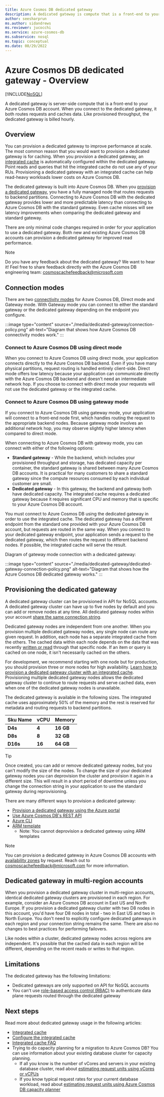 ```yaml
---
title: Azure Cosmos DB dedicated gateway
description: A dedicated gateway is compute that is a front-end to your Azure Cosmos DB account. When you connect to the dedicated gateway, it routes requests and caches data.
author: seesharprun
ms.author: sidandrews
ms.reviewer: jucocchi
ms.service: azure-cosmos-db
ms.subservice: nosql
ms.topic: conceptual
ms.date: 08/29/2022
---
```


# Azure Cosmos DB dedicated gateway - Overview

[!INCLUDE[NoSQL](includes/appliesto-nosql.md)]

A dedicated gateway is server-side compute that is a front-end to your Azure Cosmos DB account. When you connect to the dedicated gateway, it both routes requests and caches data. Like provisioned throughput, the dedicated gateway is billed hourly.

## Overview

You can provision a dedicated gateway to improve performance at scale. The most common reason that you would want to provision a dedicated gateway is for caching. When you provision a dedicated gateway, an [integrated cache](integrated-cache.md) is automatically configured within the dedicated gateway. Point reads and queries that hit the integrated cache do not use any of your RUs. Provisioning a dedicated gateway with an integrated cache can help read-heavy workloads lower costs on Azure Cosmos DB.

The dedicated gateway is built into Azure Cosmos DB. When you [provision a dedicated gateway](how-to-configure-integrated-cache.md), you have a fully managed node that routes requests to backend partitions. Connecting to Azure Cosmos DB with the dedicated gateway provides lower and more predictable latency than connecting to Azure Cosmos DB with the standard gateway. Even cache misses will see latency improvements when comparing the dedicated gateway and standard gateway.

There are only minimal code changes required in order for your application to use a dedicated gateway. Both new and existing Azure Cosmos DB accounts can provision a dedicated gateway for improved read performance.

> [!NOTE]
> Do you have any feedback about the dedicated gateway? We want to hear it! Feel free to share feedback directly with the Azure Cosmos DB engineering team:
cosmoscachefeedback@microsoft.com

## Connection modes

There are two [connectivity modes](./nosql/sdk-connection-modes.md) for Azure Cosmos DB, Direct mode and Gateway mode. With Gateway mode you can connect to either the standard gateway or the dedicated gateway depending on the endpoint you configure.

:::image type="content" source="./media/dedicated-gateway/connection-policy.png" alt-text="Diagram that shows how Azure Cosmos DB connectivity modes work." :::

### Connect to Azure Cosmos DB using direct mode

When you connect to Azure Cosmos DB using direct mode, your application connects directly to the Azure Cosmos DB backend. Even if you have many physical partitions, request routing is handled entirely client-side. Direct mode offers low latency because your application can communicate directly with the Azure Cosmos DB backend and doesn't need an intermediate network hop. If you choose to connect with direct mode your requests will not use the dedicated gateway or the integrated cache.

### Connect to Azure Cosmos DB using gateway mode

If you connect to Azure Cosmos DB using gateway mode, your application will connect to a front-end node first, which handles routing the request to the appropriate backend nodes. Because gateway mode involves an additional network hop, you may observe slightly higher latency when compared to direct mode. 

When connecting to Azure Cosmos DB with gateway mode, you can connect with either of the following options:

* **Standard gateway** -  While the backend, which includes your provisioned throughput and storage, has dedicated capacity per container, the standard gateway is shared between many Azure Cosmos DB accounts. It is practical for many customers to share a standard gateway since the compute resources consumed by each individual customer are small.
* **Dedicated gateway** - In this gateway, the backend and gateway both have dedicated capacity. The integrated cache requires a dedicated gateway because it requires significant CPU and memory that is specific to your Azure Cosmos DB account.

You must connect to Azure Cosmos DB using the dedicated gateway in order to use the integrated cache. The dedicated gateway has a different endpoint from the standard one provided with your Azure Cosmos DB account, but requests are routed in the same way. When you connect to your dedicated gateway endpoint, your application sends a request to the dedicated gateway, which then routes the request to different backend nodes. If possible, the integrated cache will serve the result.

Diagram of gateway mode connection with a dedicated gateway:

:::image type="content" source="./media/dedicated-gateway/dedicated-gateway-connection-policy.png" alt-text="Diagram that shows how the Azure Cosmos DB dedicated gateway works." :::
 
## Provisioning the dedicated gateway

A dedicated gateway cluster can be provisioned in API for NoSQL accounts. A dedicated gateway cluster can have up to five nodes by default and you can add or remove nodes at any time. All dedicated gateway nodes within your account [share the same connection string](how-to-configure-integrated-cache.md#configuring-the-integrated-cache).

Dedicated gateway nodes are independent from one another. When you provision multiple dedicated gateway nodes, any single node can route any given request. In addition, each node has a separate integrated cache from the others. The cached data within each node depends on the data that was recently [written or read](integrated-cache.md#item-cache) through that specific node. If an item or query is cached on one node, it isn't necessarily cached on the others.

For development, we recommend starting with one node but for production, you should provision three or more nodes for high availability. [Learn how to provision a dedicated gateway cluster with an integrated cache](how-to-configure-integrated-cache.md). Provisioning multiple dedicated gateway nodes allows the dedicated gateway cluster to continue to route requests and serve cached data, even when one of the dedicated gateway nodes is unavailable.

The dedicated gateway is available in the following sizes. The integrated cache uses approximately 50% of the memory and the rest is reserved for metadata and routing requests to backend partitions.

| **Sku Name** | **vCPU** | **Memory**  |
| ------------ | -------- | ----------- |
| **D4s**      | **4**    | **16 GB** |
| **D8s**      | **8**    | **32 GB** |
| **D16s**     | **16**   | **64 GB** |

> [!TIP]
> Once created, you can add or remove dedicated gateway nodes, but you can't modify the size of the nodes. To change the size of your dedicated gateway nodes you can deprovision the cluster and provision it again in a different size. This will result in a short period of downtime unless you change the connection string in your application to use the standard gateway during reprovisioning.

There are many different ways to provision a dedicated gateway:

- [Provision a dedicated gateway using the Azure portal](how-to-configure-integrated-cache.md#provision-the-dedicated-gateway)
- [Use Azure Cosmos DB's REST API](/rest/api/cosmos-db/)
- [Azure CLI](/cli/azure/cosmosdb/service?view=azure-cli-latest&preserve-view=true#az-cosmosdb-service-create)
- [ARM template](/azure/templates/microsoft.documentdb/databaseaccounts/services?tabs=bicep)
    - Note: You cannot deprovision a dedicated gateway using ARM templates

> [!NOTE]
> You can provision a dedicated gateway in Azure Cosmos DB accounts with [availability zones](/azure/availability-zones/az-region) by request. Reach out to cosmoscachefeedback@microsoft.com for more information.

## Dedicated gateway in multi-region accounts

When you provision a dedicated gateway cluster in multi-region accounts, identical dedicated gateway clusters are provisioned in each region. For example, consider an Azure Cosmos DB account in East US and North Europe. If you provision a dedicated gateway cluster with two D8 nodes in this account, you'd have four D8 nodes in total - two in East US and two in North Europe. You don't need to explicitly configure dedicated gateways in each region and your connection string remains the same. There are also no changes to best practices for performing failovers.

Like nodes within a cluster, dedicated gateway nodes across regions are independent. It's possible that the cached data in each region will be different, depending on the recent reads or writes to that region.

## Limitations

The dedicated gateway has the following limitations:

- Dedicated gateways are only supported on API for NoSQL accounts
- You can't use [role-based access control (RBAC)](how-to-setup-rbac.md) to authenticate data plane requests routed through the dedicated gateway


## Next steps

Read more about dedicated gateway usage in the following articles:

- [Integrated cache](integrated-cache.md)
- [Configure the integrated cache](how-to-configure-integrated-cache.md)
- [Integrated cache FAQ](integrated-cache-faq.md)
- Trying to do capacity planning for a migration to Azure Cosmos DB? You can use information about your existing database cluster for capacity planning.
    - If all you know is the number of vCores and servers in your existing database cluster, read about [estimating request units using vCores or vCPUs](convert-vcore-to-request-unit.md) 
    - If you know typical request rates for your current database workload, read about [estimating request units using Azure Cosmos DB capacity planner](estimate-ru-with-capacity-planner.md)
